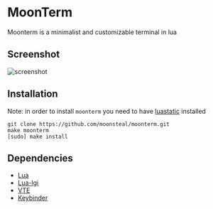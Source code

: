# MoonTerm
Moonterm is a minimalist and customizable terminal in lua

## Screenshot

![screenshot](https://i.imgur.com/kMVRerr.png)

## Installation
Note: in order to install `moonterm` you need to have [luastatic](https://github.com/ers35/luastatic) installed

```
git clone https://github.com/moonsteal/moonterm.git
make moonterm
[sudo] make install
```

## Dependencies

- [Lua](https://www.lua.org/download.html)
- [Lua-lgi](https://github.com/pavouk/lgi)
- [VTE](https://github.com/GNOME/vte)
- [Keybinder](https://github.com/kupferlauncher/keybinder/)
